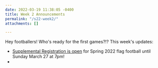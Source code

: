 ```yaml
---
date: 2022-03-19 11:38:05 -0400
title: Week 2 Announcements
permalink: "/s22-week2/"
attachments: []

---
```

Hey footballers!  Who's ready for the first games?!?  This week's updates:

* [Supplemental Registration is open](/s22-supp-reg/) for Spring 2022 flag football until Sunday March 27 at 7pm!
* 